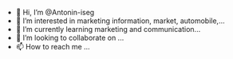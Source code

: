 - 👋 Hi, I’m @Antonin-iseg
- 👀 I’m interested in marketing information, market, automobile,...
- 🌱 I’m currently learning marketing and communication...
- 💞️ I’m looking to collaborate on ...
- 📫 How to reach me ...

<!---
Antonin-iseg/Antonin-iseg is a ✨ special ✨ repository because its `README.md` (this file) appears on your GitHub profile.
You can click the Preview link to take a look at your changes.
--->
